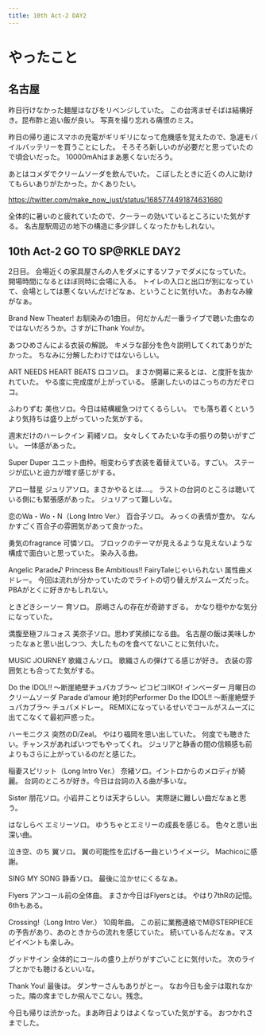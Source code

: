 ```yaml
---
title: 10th Act-2 DAY2
---
```


# やったこと

## 名古屋

昨日行けなかった麺屋はなびをリベンジしていた。
この台湾まぜそばは結構好き。昆布酢と追い飯が良い。
写真を撮り忘れる痛恨のミス。

昨日の帰り道にスマホの充電がギリギリになって危機感を覚えたので、急遽モバイルバッテリーを買うことにした。
そろそろ新しいのが必要だと思っていたので頃合いだった。
10000mAhはまあ悪くないだろう。

あとはコメダでクリームソーダを飲んでいた。
こぼしたときに近くの人に助けてもらいありがたかった。かくありたい。

<https://twitter.com/make_now_just/status/1685774491874631680>

全体的に暑いのと疲れていたので、クーラーの効いているところにいた気がする。
名古屋駅周辺の地下の構造に多少詳しくなったかもしれない。

## 10th Act-2 GO TO SP@RKLE DAY2

2日目。
会場近くの家具屋さんの人をダメにするソファでダメになっていた。
開場時間になるとほぼ同時に会場に入る。
トイレの入口と出口が別になっていて、会場としては悪くないんだけどなぁ、ということに気付いた。
あおなみ線がなぁ。

Brand New Theater!
お馴染みの1曲目。
何だかんだ一番ライブで聴いた曲なのではないだろうか。さすがにThank You!か。

あつひめさんによる衣装の解説。
キメラな部分を色々説明してくれてありがたかった。
ちなみに分解したわけではないらしい。

ART NEEDS HEART BEATS
ロコソロ。
まさか開幕に来るとは、と度肝を抜かれていた。
やる度に完成度が上がっている。
感謝したいのはこっちの方だぞロコ。

ふわりずむ
美也ソロ。今日は結構緩急つけてくるらしい。
でも落ち着くというより気持ちは盛り上がっていった気がする。

週末だけのハーレクイン
莉緒ソロ。
女々しくてみたいな手の振りの勢いがすごい。
一体感があった。

Super Duper
ユニット曲枠。相変わらず衣装を着替えている。すごい。
ステージが広いと迫力が増す感じがする。

アロー彗星
ジュリアソロ。まさかやるとは‥‥。
ラストの台詞のところは聴いている側にも緊張感があった。
ジュリアって難しいな。

恋のWa・Wo・N（Long Intro Ver.）
百合子ソロ。
みっくの表情が豊か。
なんかすごく百合子の雰囲気があって良かった。

勇気のfragrance
可憐ソロ。
ブロックのテーマが見えるような見えないような構成で面白いと思っていた。
染み入る曲。

Angelic Parade♪
Princess Be Ambitious!!
FairyTaleじゃいられない
属性曲メドレー。
今回は流れが分かっていたのでライトの切り替えがスムーズだった。
PBAがとくに好きかもしれない。

ときどきシーソー
育ソロ。
原嶋さんの存在が奇跡すぎる。
かなり穏やかな気分になっていた。

満腹至極フルコォス
美奈子ソロ。思わず笑顔になる曲。
名古屋の飯は美味しかったなぁと思い出しつつ、大したものを食べてないことに気付いた。

MUSIC JOURNEY
歌織さんソロ。
歌織さんの弾けてる感じが好き。
衣装の雰囲気とも合ってた気がする。

Do the IDOL!! ～断崖絶壁チュパカブラ～
ピコピコIIKO! インベーダー
月曜日のクリームソーダ
Parade d’amour
絶対的Performer
Do the IDOL!! ～断崖絶壁チュパカブラ～
チュパメドレー。
REMIXになっているせいでコールがスムーズに出てこなくて最初戸惑った。

ハーモニクス
突然のD/Zeal。
やはり福岡を思い出していた。
何度でも聴きたい。チャンスがあればいつでもやってくれ。
ジュリアと静香の間の信頼感も前よりもさらに上がっているのだと感じた。

稲妻スピリット（Long Intro Ver.）
奈緒ソロ。イントロからのメロディが綺麗。
台詞のところが好き。今日は台詞の入る曲が多いな。

Sister
朋花ソロ。小岩井ことりは天才らしい。
実際謎に難しい曲だなぁと思う。

はなしらべ
エミリーソロ。
ゆうちゃとエミリーの成長を感じる。
色々と思い出深い曲。

泣き空、のち
翼ソロ。
翼の可能性を広げる一曲というイメージ。
Machicoに感謝。

SING MY SONG
静香ソロ。
最後に泣かせにくるなぁ。

Flyers
アンコール前の全体曲。
まさか今日はFlyersとは。
やはり7thRの記憶。6thもある。

Crossing!（Long Intro Ver.）
10周年曲。
この前に業務連絡でM@STERPIECEの予告があり、あのときからの流れを感じていた。
続いているんだなぁ。マスピイベントも楽しみ。

グッドサイン
全体的にコールの盛り上がりがすごいことに気付いた。
次のライブとかでも聴けるといいな。

Thank You!
最後は。
ダンサーさんもありがとー。
なお今日も金テは取れなかった。隣の席までしか飛んでこない。残念。

今日も帰りは渋かった。まあ昨日よりはよくなっていた気がする。
おつかれさまでした。
